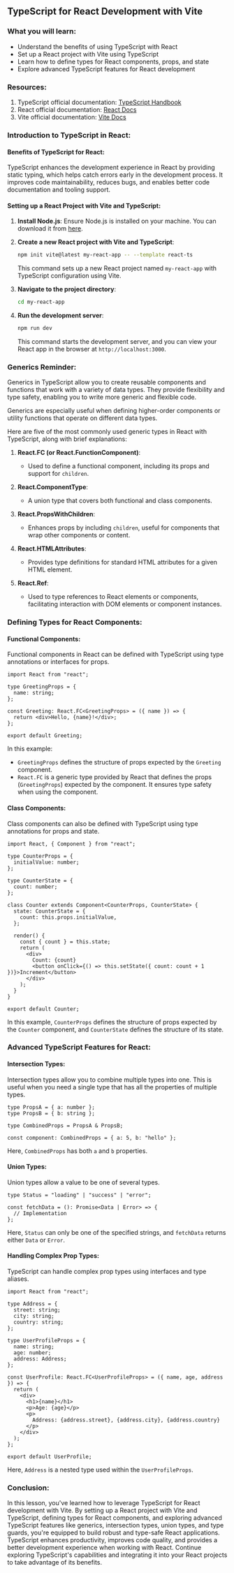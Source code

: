 ## TypeScript for React Development with Vite

### What you will learn:

- Understand the benefits of using TypeScript with React
- Set up a React project with Vite using TypeScript
- Learn how to define types for React components, props, and state
- Explore advanced TypeScript features for React development

### Resources:

1. TypeScript official documentation: [TypeScript Handbook](https://www.typescriptlang.org/docs/handbook/)
2. React official documentation: [React Docs](https://reactjs.org/docs/getting-started.html)
3. Vite official documentation: [Vite Docs](https://vitejs.dev/guide/)

### Introduction to TypeScript in React:

#### Benefits of TypeScript for React:

TypeScript enhances the development experience in React by providing static typing, which helps catch errors early in the development process. It improves code maintainability, reduces bugs, and enables better code documentation and tooling support.

#### Setting up a React Project with Vite and TypeScript:

1. **Install Node.js**: Ensure Node.js is installed on your machine. You can download it from [here](https://nodejs.org/).

2. **Create a new React project with Vite and TypeScript**:

   ```bash
   npm init vite@latest my-react-app -- --template react-ts
   ```

   This command sets up a new React project named `my-react-app` with TypeScript configuration using Vite.

3. **Navigate to the project directory**:

   ```bash
   cd my-react-app
   ```

4. **Run the development server**:

   ```bash
   npm run dev
   ```

   This command starts the development server, and you can view your React app in the browser at `http://localhost:3000`.

###

### Generics Reminder:

Generics in TypeScript allow you to create reusable components and functions that work with a variety of data types. They provide flexibility and type safety, enabling you to write more generic and flexible code.

Generics are especially useful when defining higher-order components or utility functions that operate on different data types.

Here are five of the most commonly used generic types in React with TypeScript, along with brief explanations:

1. **React.FC (or React.FunctionComponent)**:

   - Used to define a functional component, including its props and support for `children`.

2. **React.ComponentType**:

   - A union type that covers both functional and class components.

3. **React.PropsWithChildren**:

   - Enhances props by including `children`, useful for components that wrap other components or content.

4. **React.HTMLAttributes**:

   - Provides type definitions for standard HTML attributes for a given HTML element.

5. **React.Ref**:
   - Used to type references to React elements or components, facilitating interaction with DOM elements or component instances.

### Defining Types for React Components:

#### Functional Components:

Functional components in React can be defined with TypeScript using type annotations or interfaces for props.

```tsx
import React from "react";

type GreetingProps = {
  name: string;
};

const Greeting: React.FC<GreetingProps> = ({ name }) => {
  return <div>Hello, {name}!</div>;
};

export default Greeting;
```

In this example:

- `GreetingProps` defines the structure of props expected by the `Greeting` component.
- `React.FC` is a generic type provided by React that defines the props (`GreetingProps`) expected by the component. It ensures type safety when using the component.

#### Class Components:

Class components can also be defined with TypeScript using type annotations for props and state.

```tsx
import React, { Component } from "react";

type CounterProps = {
  initialValue: number;
};

type CounterState = {
  count: number;
};

class Counter extends Component<CounterProps, CounterState> {
  state: CounterState = {
    count: this.props.initialValue,
  };

  render() {
    const { count } = this.state;
    return (
      <div>
        Count: {count}
        <button onClick={() => this.setState({ count: count + 1 })}>Increment</button>
      </div>
    );
  }
}

export default Counter;
```

In this example, `CounterProps` defines the structure of props expected by the `Counter` component, and `CounterState` defines the structure of its state.

### Advanced TypeScript Features for React:

#### Intersection Types:

Intersection types allow you to combine multiple types into one. This is useful when you need a single type that has all the properties of multiple types.

```tsx
type PropsA = { a: number };
type PropsB = { b: string };

type CombinedProps = PropsA & PropsB;

const component: CombinedProps = { a: 5, b: "hello" };
```

Here, `CombinedProps` has both `a` and `b` properties.

#### Union Types:

Union types allow a value to be one of several types.

```tsx
type Status = "loading" | "success" | "error";

const fetchData = (): Promise<Data | Error> => {
  // Implementation
};
```

Here, `Status` can only be one of the specified strings, and `fetchData` returns either `Data` or `Error`.

#### Handling Complex Prop Types:

TypeScript can handle complex prop types using interfaces and type aliases.

```tsx
import React from "react";

type Address = {
  street: string;
  city: string;
  country: string;
};

type UserProfileProps = {
  name: string;
  age: number;
  address: Address;
};

const UserProfile: React.FC<UserProfileProps> = ({ name, age, address }) => {
  return (
    <div>
      <h1>{name}</h1>
      <p>Age: {age}</p>
      <p>
        Address: {address.street}, {address.city}, {address.country}
      </p>
    </div>
  );
};

export default UserProfile;
```

Here, `Address` is a nested type used within the `UserProfileProps`.

### Conclusion:

In this lesson, you've learned how to leverage TypeScript for React development with Vite. By setting up a React project with Vite and TypeScript, defining types for React components, and exploring advanced TypeScript features like generics, intersection types, union types, and type guards, you're equipped to build robust and type-safe React applications. TypeScript enhances productivity, improves code quality, and provides a better development experience when working with React. Continue exploring TypeScript's capabilities and integrating it into your React projects to take advantage of its benefits.
